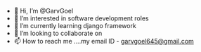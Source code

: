 - 👋 Hi, I’m @GarvGoel
- 👀 I’m interested in software development roles
- 🌱 I’m currently learning django framework
- 💞️ I’m looking to collaborate on 
- 📫 How to reach me ....my email ID - garvgoel645@gmail.com 

<!---
GarvGoel/GarvGoel is a ✨ special ✨ repository because its `README.md` (this file) appears on your GitHub profile.
You can click the Preview link to take a look at your changes.
--->
